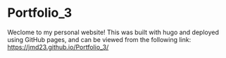 # Portfolio_3
Weclome to my personal website! This was built with hugo and deployed using GitHub pages, and can be viewed from the following link: https://jmd23.github.io/Portfolio_3/
